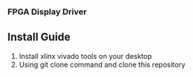 ### FPGA Display Driver
## Install Guide
1. Install xlinx vivado tools on your desktop
2. Using git clone command and clone this repository